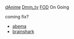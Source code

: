 [dAnime](https://animestore.docomo.ne.jp/animestore/tp_pc)
[Dmm_tv](https://tv.dmm.com/vod/)
[FOD](https://fod.fujitv.co.jp) On Going

coming fix?
- [abema](https://abema.tv)
- [brainshark](https://brainshark.com)